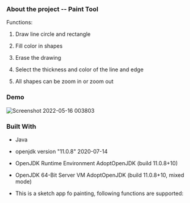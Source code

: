 ### About the project -- Paint Tool


Functions:

1. Draw line circle and rectangle

2. Fill color in shapes

3. Erase the drawing

4. Select the thickness and color of the line and edge 

5. All shapes can be zoom in or zoom out

### Demo

![Screenshot 2022-05-16 003803](https://user-images.githubusercontent.com/57188393/168520766-ddc02a0f-fa41-4354-8be2-afa57b1e93c9.jpg)


### Built With

* Java

* openjdk version "11.0.8" 2020-07-14

* OpenJDK Runtime Environment AdoptOpenJDK (build 11.0.8+10)

* OpenJDK 64-Bit Server VM AdoptOpenJDK (build 11.0.8+10, mixed mode)

* This is a sketch app fo painting, following functions are supported:
